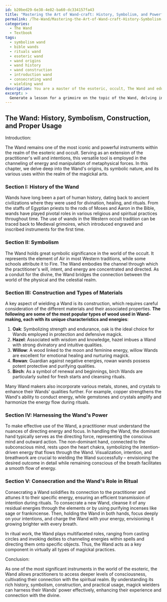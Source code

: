 ```yaml
---
id: b20bed29-6e38-4e82-ba60-dc334157fa43
title: "Mastering the Art of Wand-craft: History, Symbolism, and Powerful Usage"
permalink: /The-Wand/Mastering-the-Art-of-Wand-craft-History-Symbolism-and-Powerful-Usage/
categories:
  - The Wand
  - Textbook
tags:
  - symbolism wand
  - bible wands
  - rituals wand
  - esoteric wand
  - wand origins
  - wand history
  - wand construction
  - introduction wand
  - consecrating wand
  - wielding wand
description: You are a master of the esoteric, occult, The Wand and education, you have written many textbooks on the subject in ways that provide students with rich and deep understanding of the subject. You are being asked to write textbook-like sections on a topic and you do it with full context, explainability, and reliability in accuracy to the true facts of the topic at hand, in a textbook style that a student would easily be able to learn from, in a rich, engaging, and contextual way. Always include relevant context (such as formulas and history), related concepts, and in a way that someone can gain deep insights from.
excerpt: > 
  Generate a lesson for a grimoire on the topic of the Wand, delving into its history, symbolism, construction, and proper usage. Discuss the types of woods and materials used, energies and properties they hold, and how practitioners can harness the Wand's power effectively in their occult studies. Furthermore, explore the significance of consecration and the Wand's role in ritual.
---
```


## The Wand: History, Symbolism, Construction, and Proper Usage

Introduction:

The Wand remains one of the most iconic and powerful instruments within the realm of the esoteric and occult. Serving as an extension of the practitioner's will and intentions, this versatile tool is employed in the channeling of energy and manipulation of metaphysical forces. In this chapter, we delve deep into the Wand's origins, its symbolic nature, and its various uses within the realm of the magickal arts.

### Section I: History of the Wand

Wands have long been a part of human history, dating back to ancient civilizations where they were used for divination, healing, and rituals. From the staffs of Egyptian priests to the rods of Moses and Aaron in the Bible, wands have played pivotal roles in various religious and spiritual practices throughout time. The use of wands in the Western occult tradition can be traced back to Medieval grimoires, which introduced engraved and inscribed instruments for the first time.

### Section II: Symbolism

The Wand holds great symbolic significance in the world of the occult. It represents the element of Air in most Western traditions, while some schools attribute it to Fire. The Wand embodies the channel through which the practitioner's will, intent, and energy are concentrated and directed. As a conduit for the divine, the Wand bridges the connection between the world of the physical and the celestial realm.

### Section III: Construction and Types of Materials

A key aspect of wielding a Wand is its construction, which requires careful consideration of the different materials and their associated properties. **The following are some of the most popular types of wood used in Wand-making, each with its unique characteristics and energies**:

1. ****Oak****: Symbolizing strength and endurance, oak is the ideal choice for Wands employed in protection and defensive magick.
2. ****Hazel****: Associated with wisdom and knowledge, hazel imbues a Wand with strong divinatory and intuitive qualities.
3. ****Willow****: A wood linked to the moon and feminine energy, willow Wands are excellent for emotional healing and nurturing magick.
4. ****Rowan****: Guardian against negative energies, rowan wands possess potent protective and purifying qualities.
5. ****Birch****: As a symbol of renewal and beginnings, birch Wands are particularly suited for fresh starts and cleansing rituals.

Many Wand makers also incorporate various metals, stones, and crystals to enhance their Wands' qualities further. For example, copper strengthens the Wand's ability to conduct energy, while gemstones and crystals amplify and harmonize the energy flow during rituals.

### Section IV: Harnessing the Wand's Power

To make effective use of the Wand, a practitioner must understand the nuances of directing energy and focus. In handling the Wand, the dominant hand typically serves as the directing force, representing the conscious mind and outward action. The non-dominant hand, connected to the subconscious mind, rests upon the heart chakra, symbolizing the intention-driven energy that flows through the Wand. Visualization, intention, and breathwork are crucial to wielding the Wand successfully – envisioning the desired outcome in detail while remaining conscious of the breath facilitates a smooth flow of energy.

### Section V: Consecration and the Wand's Role in Ritual

Consecrating a Wand solidifies its connection to the practitioner and attunes it to their specific energy, ensuring an efficient transmission of intention during rituals. To consecrate a new Wand, cleanse it of any residual energies through the elements or by using purifying incenses like sage or frankincense. Then, holding the Wand in both hands, focus deeply on your intentions, and charge the Wand with your energy, envisioning it growing brighter with every breath.

In ritual work, the Wand plays multifaceted roles, ranging from casting circles and invoking deities to channeling energies within spells and directing them onto specific objects. Thus, the Wand acts as a key component in virtually all types of magickal practices.

Conclusion:

As one of the most significant instruments in the world of the esoteric, the Wand allows practitioners to access deeper levels of consciousness, cultivating their connection with the spiritual realm. By understanding its rich history, symbolism, construction, and practical usage, magick wielders can harness their Wands' power effectively, enhancing their experience and connection with the divine.
